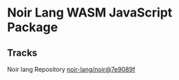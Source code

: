 # Noir Lang WASM JavaScript Package

## Tracks
Noir lang Repository [noir-lang/noir@7e9089f](https://github.com/noir-lang/noir/tree/7e9089ff61d6432be3ef4790f557b27470f1dae7)